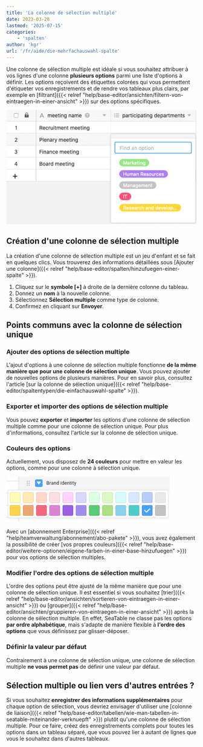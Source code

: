 ```yaml
---
title: 'La colonne de sélection multiple'
date: 2023-03-28
lastmod: '2025-07-15'
categories:
    - 'spalten'
author: 'kgr'
url: '/fr/aide/die-mehrfachauswahl-spalte'
---
```


Une colonne de sélection multiple est idéale si vous souhaitez attribuer à vos lignes d'une colonne **plusieurs options** parmi une liste d'options à définir. Les options reçoivent des étiquettes colorées qui vous permettent d'étiqueter vos enregistrements et de rendre vos tableaux plus clairs, par exemple en [filtrant]({{< relref "help/base-editor/ansichten/filtern-von-eintraegen-in-einer-ansicht" >}}) sur des options spécifiques.

![Exemple de tableau avec une colonne de sélection multiple](images/example-table-multiple-select.png)

## Création d'une colonne de sélection multiple

La création d'une colonne de sélection multiple est un jeu d'enfant et se fait en quelques clics. Vous trouverez des informations détaillées sous [Ajouter une colonne]({{< relref "help/base-editor/spalten/hinzufuegen-einer-spalte" >}}).

1. Cliquez sur le **symbole \[+\]** à droite de la dernière colonne du tableau.
2. Donnez un **nom** à la nouvelle colonne.
3. Sélectionnez **Sélection multiple** comme type de colonne.
4. Confirmez en cliquant sur **Envoyer**.

## Points communs avec la colonne de sélection unique

### Ajouter des options de sélection multiple

L'ajout d'options à une colonne de sélection multiple fonctionne **de la même manière que pour une colonne de sélection unique**. Vous pouvez ajouter de nouvelles options de plusieurs manières. Pour en savoir plus, consultez l'article [sur la colonne de sélection unique]({{< relref "help/base-editor/spaltentypen/die-einfachauswahl-spalte" >}}).

### Exporter et importer des options de sélection multiple

Vous pouvez **exporter** et **importer** les options d'une colonne de sélection multiple comme pour une colonne de sélection unique. Pour plus d'informations, consultez l'article sur la colonne de sélection unique.

### Couleurs des options

Actuellement, vous disposez de **24 couleurs** pour mettre en valeur les options, comme pour une colonne à sélection unique.

![Couleurs de la colonne de sélection unique](images/farben-einfachauswahl.png)

Avec un [abonnement Enterprise]({{< relref "help/teamverwaltung/abonnement/abo-pakete" >}}), vous avez également la possibilité de créer [vos propres couleurs]({{< relref "help/base-editor/weitere-optionen/eigene-farben-in-einer-base-hinzufuegen" >}}) pour vos options de sélection multiples.

### Modifier l'ordre des options de sélection multiple

L'ordre des options peut être ajusté de la même manière que pour une colonne de sélection unique. Il est essentiel si vous souhaitez [trier]({{< relref "help/base-editor/ansichten/sortieren-von-eintraegen-in-einer-ansicht" >}}) ou [grouper]({{< relref "help/base-editor/ansichten/gruppieren-von-eintraegen-in-einer-ansicht" >}}) après la colonne de sélection multiple. En effet, SeaTable ne classe pas les options **par ordre alphabétique**, mais s'adapte de manière flexible à **l'ordre des options** que vous définissez par glisser-déposer.

### Définir la valeur par défaut

Contrairement à une colonne de sélection unique, une colonne de sélection multiple **ne vous permet pas** de définir une valeur par défaut.

## Sélection multiple ou lien vers d'autres entrées ?

Si vous souhaitez **enregistrer des informations supplémentaires** pour chaque option de sélection, vous devriez envisager d'utiliser une [colonne de liaison]({{< relref "help/base-editor/tabellen/wie-man-tabellen-in-seatable-miteinander-verknuepft" >}}) plutôt qu'une colonne de sélection multiple. Pour ce faire, créez des enregistrements complets pour toutes les options dans un tableau séparé, que vous pouvez lier à autant de lignes que vous le souhaitez dans d'autres tableaux.
